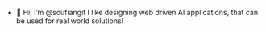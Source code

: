 - 👋 Hi, I’m @soufiangit
  I like designing web driven AI applications, that can be used for real world solutions!

<!---
soufiangit/soufiangit is a ✨ special ✨ repository because its `README.md` (this file) appears on your GitHub profile.
You can click the Preview link to take a look at your changes.
--->
